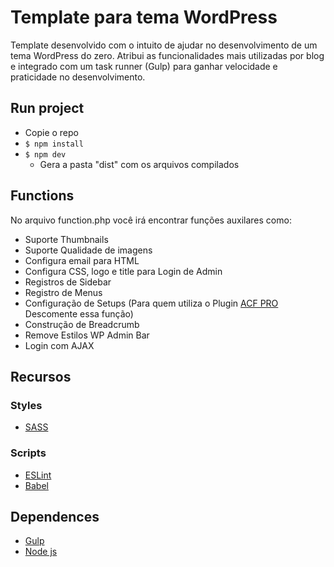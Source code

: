 # Template para tema WordPress

Template desenvolvido com o intuito de ajudar no desenvolvimento de um tema WordPress do zero. Atribui as funcionalidades mais utilizadas por blog e integrado com um task runner (Gulp) para ganhar velocidade e praticidade no desenvolvimento.

## Run project 
- Copie o repo
- `$ npm install`
- `$ npm dev`
    - Gera a pasta "dist" com os arquivos compilados

## Functions
No arquivo function.php você irá encontrar funções auxilares como:

- Suporte Thumbnails
- Suporte Qualidade de imagens
- Configura email para HTML
- Configura CSS, logo e title para Login de Admin
- Registros de Sidebar
- Registro de Menus 
- Configuração de Setups (Para quem utiliza o Plugin [ACF PRO](https://www.advancedcustomfields.com/pro/) Descomente essa função)
- Construção de Breadcrumb
- Remove Estilos WP Admin Bar
- Login com AJAX


## Recursos
### Styles
- [SASS](https://sass-lang.com/)

### Scripts
- [ESLint](https://eslint.org/)
- [Babel](https://babeljs.io/)

## Dependences
- [Gulp](https://gulpjs.com/)
- [Node js](https://nodejs.org/en/)

